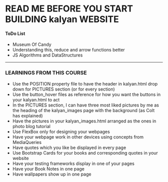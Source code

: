 # READ ME BEFORE YOU START BUILDING kalyan WEBSITE

#### ToDo List

* Museum Of Candy
* Understanding this, reduce and arrow functions better
* JS Algorithms and DataStructures

---

### LEARNINGS FROM THIS COURSE
* Use the POSITION property file to have the header in kalyan.html drop down for PICTURES section (or for every section)
* Use the button_hover files as reference for how you want the buttons in your kalyan.html to act
* In the PICTURES section, I can have three most liked pictures by me as the heading of the kalyan_images page with the background (as Colt has explained)
* Have the pictures in your kalyan_images.html arranged as the ones in photo blog tutorial
* Use FlexBox only for designing your webpages
* Have your webpage work in other devices using concepts from MediaQueries
* Have quotes which you like be displayed in every page
* Use Bootstrap Cards for your books and corresponding quotes in your website
* Have your testing frameworks display in one of your pages
* Have your Book Notes in one page
* Have wallpapers show up in one page